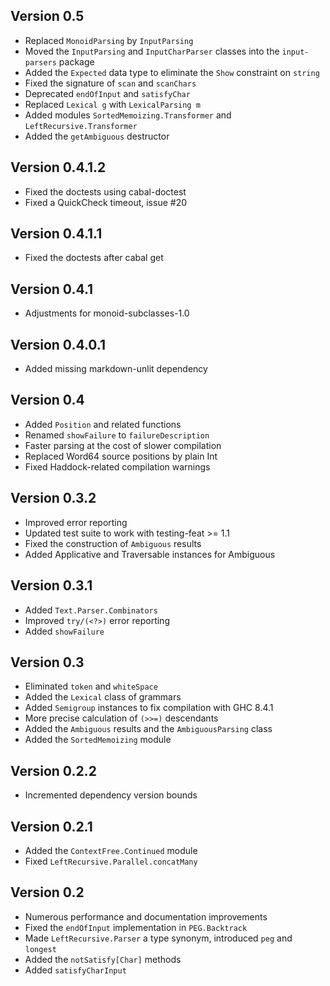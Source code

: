 Version 0.5
---------------
* Replaced `MonoidParsing` by `InputParsing`
* Moved the `InputParsing` and `InputCharParser` classes into the `input-parsers` package
* Added the `Expected` data type to eliminate the `Show` constraint on `string`
* Fixed the signature of `scan` and `scanChars`
* Deprecated `endOfInput` and `satisfyChar`
* Replaced `Lexical g` with `LexicalParsing m`
* Added modules `SortedMemoizing.Transformer` and `LeftRecursive.Transformer`
* Added the `getAmbiguous` destructor

Version 0.4.1.2
---------------
* Fixed the doctests using cabal-doctest
* Fixed a QuickCheck timeout, issue #20

Version 0.4.1.1
---------------
* Fixed the doctests after cabal get

Version 0.4.1
---------------
* Adjustments for monoid-subclasses-1.0

Version 0.4.0.1
---------------
* Added missing markdown-unlit dependency

Version 0.4
---------------
* Added `Position` and related functions
* Renamed `showFailure` to `failureDescription`
* Faster parsing at the cost of slower compilation
* Replaced Word64 source positions by plain Int
* Fixed Haddock-related compilation warnings

Version 0.3.2
---------------
* Improved error reporting
* Updated test suite to work with testing-feat >= 1.1
* Fixed the construction of `Ambiguous` results
* Added Applicative and Traversable instances for Ambiguous

Version 0.3.1
---------------
* Added `Text.Parser.Combinators`
* Improved `try/(<?>)` error reporting
* Added `showFailure`

Version 0.3
---------------
* Eliminated `token` and `whiteSpace`
* Added the `Lexical` class of grammars
* Added `Semigroup` instances to fix compilation with GHC 8.4.1
* More precise calculation of `(>>=)` descendants
* Added the `Ambiguous` results and the `AmbiguousParsing` class
* Added the `SortedMemoizing` module

Version 0.2.2
---------------
* Incremented dependency version bounds

Version 0.2.1
---------------
* Added the `ContextFree.Continued` module
* Fixed `LeftRecursive.Parallel.concatMany`

Version 0.2
---------------
* Numerous performance and documentation improvements
* Fixed the `endOfInput` implementation in `PEG.Backtrack`
* Made `LeftRecursive.Parser` a type synonym, introduced `peg` and `longest`
* Added the `notSatisfy[Char]` methods
* Added `satisfyCharInput`
